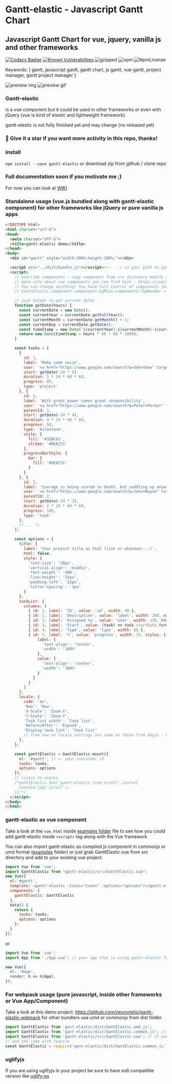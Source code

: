 # Gantt-elastic - Javascript Gantt Chart

## Javascript Gantt Chart for vue, jquery, vanilla js and other frameworks

[![Codacy Badge](https://api.codacy.com/project/badge/Grade/de39273bf6c84e81a4da175907122d5a)](https://www.codacy.com/app/neuronetio/gantt-elastic?utm_source=github.com&amp;utm_medium=referral&amp;utm_content=neuronetio/gantt-elastic&amp;utm_campaign=Badge_Grade)
[![Known Vulnerabilities](https://snyk.io/test/github/neuronetio/gantt-elastic/badge.svg)](https://snyk.io/test/github/{username}/{repo})
![gzipped](https://img.badgesize.io/neuronetio/gantt-elastic/master/dist/GanttElastic.umd.min.js.png?compression=gzip&label=gzipped)
![npm](https://img.shields.io/npm/dm/gantt-elastic.svg)
![NpmLicense](https://img.shields.io/npm/l/gantt-elastic.svg)

Keywords: [ gantt, javascript gantt, gantt chart, js gantt, vue gantt, project manager, gantt project manager ]

![preview img](https://github.com/neuronetio/gantt-elastic/raw/master/gantt-elastic.jpg)
![preview gif](https://github.com/neuronetio/gantt-elastic/raw/master/gantt-elastic.gif)


### Gantt-elastic
is a vue component but it could be used in other frameworks or even with jQuery (vue is kind of elastic and lightweight framework).

gantt-elastic is not fully finished yet and may change (no released yet)

### :star2: Give it a star if you want more activity in this repo, thanks!

### install
`npm install --save gantt-elastic` or download zip from github / clone repo

### Full documentation soon if you motivate me ;)

For now you can look at [WIKI](https://github.com/neuronetio/gantt-elastic/wiki)

### Standalone usage (vue.js bundled along with gantt-elastic component) for other frameworks like jQuery or pure vanilla js apps

```html
<!DOCTYPE html>
<html charset="utf-8">
<head>
  <meta charset="UTF-8">
  <title>gantt-elastic demo</title>
</head>
<body>
  <div id="gantt" style="width:100%;height:100%;"></div>

  <script src="../dist/bundle.js"></script><!-- ../ is your path to gantt-elastic -->
  <script>
    // override components - copy component from src directory modify as you like and replace proper branch of GanttElastic.components tree
    // more info about vue components you can find here : https://vuejs.org/v2/guide/index.html
    // You can change anything! You have full control of components templates, events, data ... and so on!
    // GanttElastic.component.components.EgMain.components.TopHeader = CustomHeader;

    // just helper to get current dates
    function getDate(hours) {
      const currentDate = new Date();
      const currentYear = currentDate.getFullYear();
      const currentMonth = currentDate.getMonth() + 1;
      const currentDay = currentDate.getDate();
      const timeStamp = new Date(`${currentYear}-${currentMonth}-${currentDay} 00:00:00`).getTime();
      return new Date(timeStamp + hours * 60 * 60 * 1000);
    }

    const tasks = [
      {
        id: 1,
        label: 'Make some noise',
        user: '<a href="https://www.google.com/search?q=John+Doe" target="_blank" style="color:#0077c0;">John Doe</a>',
        start: getDate(-24 * 5),
        duration: 5 * 24 * 60 * 60,
        progress: 85,
        type: 'project'
      }, {
        id: 2,
        label: 'With great power comes great responsibility',
        user: '<a href="https://www.google.com/search?q=Peter+Parker" target="_blank" style="color:#0077c0;">Peter Parker</a>',
        parentId: 1,
        start: getDate(-24 * 4),
        duration: 4 * 24 * 60 * 60,
        progress: 50,
        type: 'milestone',
        style: {
          fill: '#1EBC61',
          stroke: '#0EAC51'
        },
        progressBarStyle: {
          bar: {
            fill: '#0EAC51'
          }
        }
      }, {
        id: 3,
        label: 'Courage is being scared to death, but saddling up anyway.',
        user: '<a href="https://www.google.com/search?q=John+Wayne" target="_blank" style="color:#0077c0;">John Wayne</a>',
        parentId: 2,
        start: getDate(-24 * 3),
        duration: 2 * 24 * 60 * 60,
        progress: 100,
        type: 'task'
      },
      /* ... */
    ];

    const options = {
      title: {
        label: 'Your project title as html (link or whatever...)',
        html: false,
        style: {
          'font-size': '20px',
          'vertical-align': 'middle',
          'font-weight': '400',
          'line-height': '35px',
          'padding-left': '22px',
          'letter-spacing': '1px'
        }
      },
      taskList: {
        columns: [
          { id: 1, label: 'ID', value: 'id', width: 40 },
          { id: 2, label: 'Description', value: 'label', width: 200, expander: true },
          { id: 3, label: 'Assigned to', value: 'user', width: 130, html: true },
          { id: 3, label: 'Start', value: (task) => task.startDate.format('YYYY-MM-DD'), width: 78 },
          { id: 4, label: 'Type', value: 'type', width: 68 },
          { id: 5, label: '%', value: 'progress', width: 35, styles: {
              label: {
                'text-align': 'center',
                'width': '100%'
              },
              value: {
                'text-align': 'center',
                'width': '100%'
              }
            }
          }
        ]
      },
      locale: {
        code: 'en',
        'Now': 'Now',
        'X-Scale': 'Zoom-X',
        'Y-Scale': 'Zoom-Y',
        'Task list width': 'Task list',
        'Before/After': 'Expand',
        'Display task list': 'Task list'
        // from now on locale settings are same as those from dayjs - https://github.com/iamkun/dayjs/blob/master/docs/en/I18n.md
      },
    };

    const ganttElastic = GanttElastic.mount({
      el: '#gantt', // <- your container id
      tasks: tasks,
      options: options
    });
    // listen to events
    /*ganttElastic.$on('gantt-elastic.tree.scroll',(ev)=>{
      console.log('scroll');
    });*/
  </script>
</body>
</html>
```

### gantt-elastic as vue component

Take a look at the `vue.html` inside [examples folder](https://github.com/neuronetio/gantt-elastic/tree/master/examples)  file to see how you could add gantt-elastic inside `<script>` tag along with the Vue framework

You can also import gantt-elastic as compiled js component in commonjs or umd format ([examples](https://github.com/neuronetio/gantt-elastic/tree/master/examples) folder) or just grab GanttElastic.vue from src directory and add to your existing vue project.

```javascript
import Vue from 'vue';
import GanttElastic from "gantt-elastic/src/GanttElastic.vue";
new Vue({
  el:'#gantt',
  template:`<gantt-elastic :tasks="tasks" :options="options"></gantt-elastic>`,
  components: {
    ganttElastic: GanttElastic
  },
  data() {
    return {
      tasks: tasks,
      options: options
    };
  }
});
```
or
```javascript
import Vue from 'vue';
import App from './App.vue'; // your app that is using gantt-elastic from 'gantt-elastic/src/GanttElastic.vue'

new Vue({
  el: '#app',
  render: h => h(App),
});
```

### For webpack usage (pure javascript, inside other frameworks or Vue App/Component)

Take a look at this demo project: https://github.com/neuronetio/gantt-elastic-webpack for other bundlers use umd or commonjs from dist folder.

```javascript
import GanttElastic from 'gant-elastic/dist/GantElastic.umd.js';
import GanttElastic from 'gant-elastic/dist/GantElastic.common.js'; // same as import GanttElastic from 'gantt-elastic';
import GanttElastic from 'gantt-elastic/src/GantElastic.vue'; // if you want vue component directly without compilation - look above
// and the same with require
const GanttElastic = require('gant-elastic/dist/GantElastic.common.js');
```

### uglifyjs

If you are using uglifyjs in your project be sure to have es6 compatible version like [uglify-es](https://www.npmjs.com/package/uglify-es)

